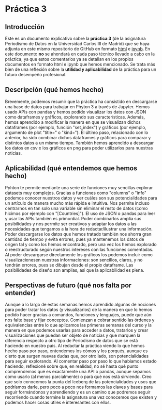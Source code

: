 # Práctica 3
## Introducción
Este es un documento explicativo sobre la **práctica 3** (de la asignatura Periodismo de Datos en la Universidad Carlos III de Madrid) que se haya adjunta en este mismo repositorio de GitHub en formato [html](https://github.com/Pontedatos/RaquelSG99/blob/master/python-api-covid19-pandas%20(1).html) e [ipynb](https://github.com/Pontedatos/RaquelSG99/blob/master/python-api-covid19-pandas%20(1).ipynb).
En este documento **no** se ahondará en cada paso técnico llevado a cabo en la práctica, ya que estos comentarios ya se detallan en los propios documentos en formato html e ipynb que hemos mencionado. Se trata más bien de una reflexión sobre la **utilidad y aplicabilidad** de la práctica para un futuro desempeño profesional.
## Descripción (qué hemos hecho)
Brevemente, podemos resumir que la práctica ha consistido en descargarse una base de datos para trabajar en Phyton 3 a través de Jupyter. Hemos usado APIs con pandas y hemos podido visualizar los datos con JSON como dataframes y gráficos, explorando sus características. Además, hemos aprendido a modificar la manera en que se visualizan dichos dataframes (por ejemplo, función "set_index") y gráficos (por ejemplo, argumento de plot "title=" o "kind="). El último paso, relacionado con lo anterior, ha sido combinar dichos dataframes y gráficos para comparar y distintos datos a un mismo tiempo. También hemos aprendido a descargar los datos en csv o los gráficos en png para poder utilizarlos para nuestras noticias.
## Aplicabilidad (qué entendemos que hemos hecho)
Pyhton te permite mediante una serie de funciones muy sencillas explorar datasets muy complejos. Gracias a funciones como "columns" o "info" podemos conocer nuestros datos y ver cuáles son sus potencialidades para un artículo de manera mucho más rápida e intuitiva. Nos permite incluso centrarnos en tan solo una variable sin eliminar el resto de datos (como hicimos por ejemplo con "[Countries]"). El uso de JSON o pandas para leer y usar las APIs también es primordial. Poder combinarlos amplia sus posibilidades y nos permite ser creativos y adaptar los datos a las necesidades que tengamos a la hora de redactar/ilustrar una información.
Poder descargarse los datos que hemos tratado también nos ahorra gran cantidad de tiempo y evita errores, pues ya mantenemos los datos de origen tal y como los hemos encontrado, pero una vez los hemos explorado o reestructurado según nuestros intereses con las funciones comentadas. Al poder descargarse directamente los gráficos los podemos incluir como visualizacionesen nuestras informaciones: son sencillos, claros, y no tendrán errores, pues se dibujan desde el propio dataframe. Las posibilidades de diseño son amplias, asi que la aplicabilidad es plena.
## Perspectivas de futuro (qué nos falta por entender)
Aunque a lo largo de estas semanas hemos aprendido algunas de nociones para poder tratar los datos (y visualizarlos) de la manera en que lo hemos podido hacer gracias a comandos, funciones y lenguajes, puede que aún nos falte base y fijar conceptos. Comienzan a cobrar sentido las órdenes y equivalencias entre lo que aplicamos las primeras semanas del curso y la manera en que podemos usarlas para acceder a datos, tratarlos y crear visualizaciones que puedan ser objeto de noticias y que marquen la diferencia respecto a otro tipo de Periodismo de datos que se está haciendo en nuestro país. Al redactar la práctica viendo lo que hemos hecho paso por paso, entendemos los cómos y los porqués, aunque es cierto que surgen nuevas dudas que, por otro lado, son potencialidades para seguir explorando. Al comentar paso por paso lo que habíamos estado haciendo, reflexioné sobre que, en realidad, no sé hasta qué punto comprendemos qué es exactamente una API o pandas, aunque sepamos cómo usarlo (al menos parcialmente) o pará qué nos está sirviendo. Creo que solo conocemos la punta del Iceberg de las potencialidades y usos que podríamos darle, pero poco a poco nos formamos las claves y bases para seguir formándonos y aprendiendo y es un camino que podremos seguir recorriendo cuando termine la asignatura una vez conocemos que existen y podemos hacer cosas útiles e interesantes con ellos.
